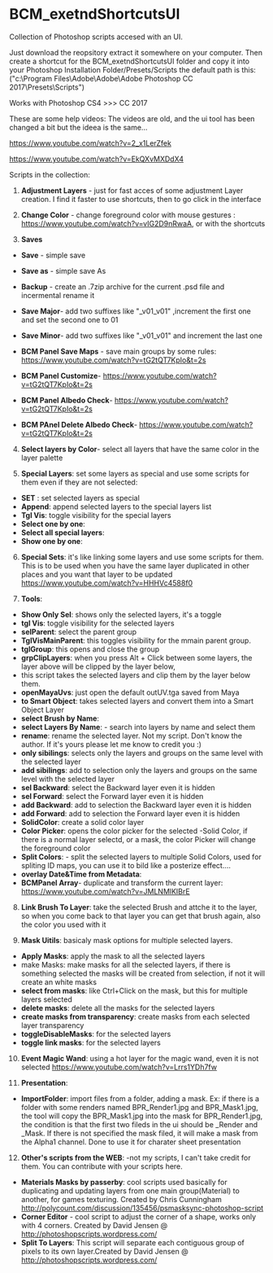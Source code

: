 # BCM_exetndShortcutsUI
Collection of Photoshop scripts accesed with an UI. 

Just download the reopsitory extract it somewhere on your computer. Then create a shortcut for the BCM_exetndShortcutsUI folder and copy it
into your Photoshop Installation Folder/Presets/Scripts the default path is this:("c:\Program Files\Adobe\Adobe\Adobe Photoshop CC 2017\Presets\Scripts")

Works with Photoshop CS4 >>> CC 2017

These are some help videos:
The videos are old, and the ui tool has been changed a bit but the ideea is the same...

https://www.youtube.com/watch?v=2_x1LerZfek

https://www.youtube.com/watch?v=EkQXvMXDdX4


Scripts in the collection:

1. **Adjustment Layers** - just for fast acces of some adjustment Layer creation. I find it faster to use shortcuts, then to go click in the interface

2. **Change Color** - change foreground color with mouse gestures : https://www.youtube.com/watch?v=vIG2D9nRwaA, or with the shortcuts

3. **Saves**
  * **Save** - simple save
  * **Save as** - simple save As
  * **Backup** - create an .7zip archive for the current .psd file and incermental rename it
  * **Save Major**- add two suffixes like "_v01_v01" ,increment the first one and set the second one to 01
  * **Save Minor**- add two suffixes like "_v01_v01" and increment the last one

  * **BCM Panel Save Maps** - save main groups by some rules: https://www.youtube.com/watch?v=tG2tQT7KpIo&t=2s
  * **BCM Panel Customize**- https://www.youtube.com/watch?v=tG2tQT7KpIo&t=2s
  * **BCM Panel Albedo Check**- https://www.youtube.com/watch?v=tG2tQT7KpIo&t=2s
  * **BCM PAnel Delete Albedo Check**- https://www.youtube.com/watch?v=tG2tQT7KpIo&t=2s

4. **Select layers by Color**- select all layers that have the same color in the layer palette

5. **Special Layers**: set some layers as special and use some scripts for them even if they are not selected:
  * **SET** : set selected layers as special
  * **Append**: append selected layers to the special layers list
  * **Tgl Vis**: toggle visibility for the special layers
  * **Select one by one**: 
  * **Select all special layers**:
  * **Show one by one**:

6. **Special Sets**: it's like linking some layers and use some scripts for them. This is to be used when you have the same layer duplicated in other places and you want that layer to be updated
    https://www.youtube.com/watch?v=HHHVc4588f0

7. **Tools**:
  * **Show Only Sel**: shows only the selected layers, it's a toggle
  * **tgl Vis**: toggle visibility for the selected layers
  * **selParent**: select the parent group
  * **TglVisMainParent**: this toggles visibility for the mmain parent group.
  * **tglGroup**: this opens and close the group
  * **grpClipLayers**: when you press Alt + Click between some layers, the layer above will be clipped by the layer below,
  *    this script takes the selected layers and clip them by the layer below them.
  * **openMayaUvs**: just open the default outUV.tga saved from Maya
  * **to Smart Object**: takes selected layers and convert them into a Smart Object Layer
  * **select Brush by Name**:
  * **select Layers By Name**: - search into layers by name and select them
  * **rename**: rename the selected layer. Not my script. Don't know the author. If it's yours please let me know to credit you :)
  * **only sibilings**: selects only the layers and groups on the same level with the selected layer
  * **add sibilings**: add to selection only the layers and groups on the same level with the selected layer
  * **sel Backward**: select the Backward layer even it is hidden
  * **sel Forward**: select the Forward layer even it is hidden
  * **add Backward**: add to selection the Backward layer even it is hidden
  * **add Forward**: add to selection the Forward layer even it is hidden
  * **SolidColor**: create a solid color layer
  * **Color Picker**: opens the color picker for the selected -Solid Color, if there is a normal layer selectd, or a mask, the color Picker will change the foreground color
  * **Split Colors**: - split the selected layers to multiple Solid Colors, used for spliting ID maps, you can use it to bild like a posterize effect.... 
  * **overlay Date&Time from Metadata**: 
  * **BCMPanel Array**- duplicate and transform the current layer: https://www.youtube.com/watch?v=JMLNMlKIBrE

8. **Link Brush To Layer**: take the selected Brush and attche it to the layer, so when you come back to that layer you can 
    get that brush again, also the color you used with it

9. **Mask Uitils**: basicaly mask options for multiple selected layers.
  * **Apply Masks**: apply the mask to all the selected layers
  * make Masks: make masks for all the selected layers, if there is something selected the masks will be created from selection, if not it will create an white masks
  * **select from masks**: like Ctrl+Click on the mask, but this for multiple layers selected
  * **delete masks**: delete all the masks for the selected layers
  * **create masks from transparency**: create masks from each selected layer transparency
  * **toggleDisableMasks**: for the selected layers
  * **toggle link masks**: for the selected layers

10. **Event Magic Wand**: using a hot layer for the magic wand, even it is not selected
    https://www.youtube.com/watch?v=Lrrs1YDh7fw

11. **Presentation**: 
  * **ImportFolder**: import files from a folder, adding a mask. Ex: if there is a folder with some renders named BPR_Render1.jpg and BPR_Mask1.jpg, the tool will copy the BPR_Mask1.jpg into the mask for BPR_Render1.jpg, the condition is that the first two fileds in the ui should be _Render and _Mask. If there is not specified the mask filed, it will make a mask from the Alpha1 channel. Done to use it for charater sheet presentation

12. **Other's scripts from the WEB**: -not my scripts, I can't take credit for them. You can contribute with your scripts   here.
  * **Materials Masks by passerby**: cool scripts used basically for duplicating and updating layers from one main group(Material) to another, for games texturing. Created by Chris Cunningham http://polycount.com/discussion/135456/psmasksync-photoshop-script
  * **Corner Editor** - cool script to adjust the corner of a shape, works only with 4 corners. Created by David Jensen @ http://photoshopscripts.wordpress.com/
  * **Split To Layers**: This script will separate each contiguous group of pixels to its own layer.Created by David Jensen @ http://photoshopscripts.wordpress.com/

